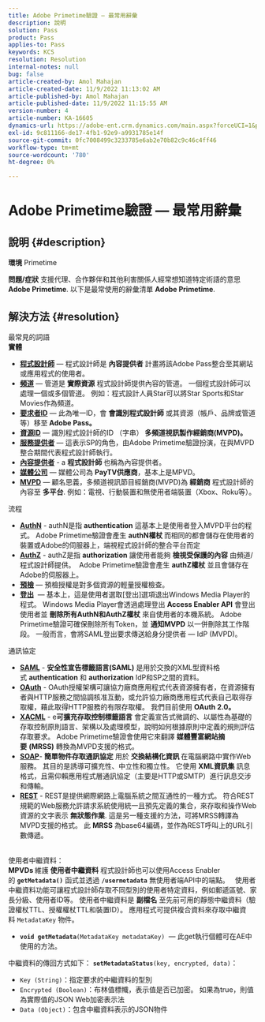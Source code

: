 ```yaml
---
title: Adobe Primetime驗證 — 最常用辭彙
description: 說明
solution: Pass
product: Pass
applies-to: Pass
keywords: KCS
resolution: Resolution
internal-notes: null
bug: false
article-created-by: Amol Mahajan
article-created-date: 11/9/2022 11:13:02 AM
article-published-by: Amol Mahajan
article-published-date: 11/9/2022 11:15:55 AM
version-number: 4
article-number: KA-16605
dynamics-url: https://adobe-ent.crm.dynamics.com/main.aspx?forceUCI=1&pagetype=entityrecord&etn=knowledgearticle&id=4f62ba74-1f60-ed11-9561-6045bd006268
exl-id: 9c811166-de17-4fb1-92e9-a9931785e14f
source-git-commit: 0fc7008499c3233785e6ab2e70b82c9c46c4ff46
workflow-type: tm+mt
source-wordcount: '780'
ht-degree: 0%

---
```


# Adobe Primetime驗證 — 最常用辭彙

## 說明 {#description}

<b>環境</b>
Primetime


<b>問題/症狀</b>
支援代理、合作夥伴和其他利害關係人經常想知道特定術語的意思 <b>Adobe Primetime</b>. 以下是最常使用的辭彙清單 <b>Adobe Primetime</b>.


## 解決方法 {#resolution}

最常見的詞語<br>
<b>實體</b>

- <u><b>程式設計師</b></u>  — 程式設計師是 <b>內容提供者</b> 計畫將該Adobe Pass整合至其網站或應用程式的使用者。
- <u><b>頻道</b></u>  — 管道是 <b>實際資源</b> 程式設計師提供內容的管道。 一個程式設計師可以處理一個或多個管道。 例如：程式設計人員Star可以將Star Sports和Star Movies作為頻道。
- <u><b>要求者ID</b></u>  — 此為唯一ID，會 <b>會識別程式設計師</b> 或其資源（帳戶、品牌或管道等）移至<b> Adobe Pass。 </b>
- <u><b>資源ID</b></u>  — 識別程式設計師的ID （字串）<b> 多頻道視訊製作經銷商(MVPD)。 </b>
- <u><b>服務提供者</b></u>  — 這表示SP的角色，由Adobe Primetime驗證扮演，在與MVPD整合期間代表程式設計師執行。
- <u><b>內容提供者</b></u> - a <b>程式設計師 </b>也稱為內容提供者。
- <u><b>媒體公司</b></u>  — 媒體公司為 <b>PayTV供應商</b>，基本上是MPVD。
- <u><b>MVPD</b></u>  — 顧名思義，多頻道視訊節目經銷商(MVPD)為 <b>經銷商</b> 程式設計師的內容至 <b>多平台</b>. 例如：電視、行動裝置和無使用者端裝置（Xbox、Roku等）。

流程
- <u><b>AuthN</b></u> - authN是指 <b>authentication</b> 這基本上是使用者登入MVPD平台的程式。 Adobe Primetime驗證會產生 <b>authN權杖 </b>而相同的都會儲存在使用者的裝置或Adobe的伺服器上，端視程式設計師的整合平台而定
- <u><b>AuthZ</b></u> - authZ是指 <b>authorization</b> 讓使用者能夠 <b>檢視受保護的內容</b> 由頻道/程式設計師提供。  Adobe Primetime驗證會產生 <b>authZ權杖</b> 並且會儲存在Adobe的伺服器上。
- <u><b>預檢</b></u>  — 預檢授權是對多個資源的輕量授權檢查。
- <u><b>登出</b></u>  — 基本上，這是使用者選取[登出]選項退出Windows Media Player的程式。 Windows Media Player會透過處理登出 <b>Access Enabler API</b> 會登出使用者並 <b>刪除所有AuthN和AuthZ權杖</b> 來自使用者的本機系統。 Adobe Primetime驗證可確保刪除所有Token，並 <b>通知MVPD</b> 以一併刪除其工作階段。 一般而言，會將SAML登出要求傳送給身分提供者 — IdP (MVPD)。



通訊協定
- <b><u>SAML</u></b> - <b>安全性宣告標籤語言(SAML)</b> 是用於交換的XML型資料格式 <b>authentication</b> 和 <b>authorization</b> IdP和SP之間的資料。
- <u><b>OAuth</b></u> - OAuth授權架構可讓協力廠商應用程式代表資源擁有者，在資源擁有者與HTTP服務之間協調核准互動，或允許協力廠商應用程式代表自己取得存取權，藉此取得HTTP服務的有限存取權。 我們目前使用 <b>OAuth 2.0。</b>
- <b><u>XACML</u></b> - e<b>可擴充存取控制標籤語言</b> 會定義宣告式微調的、以屬性為基礎的存取控制原則語言、架構以及處理模型，說明如何根據原則中定義的規則評估存取要求。 Adobe Primetime驗證會使用它來翻譯 <b>媒體豐富網站摘要</b> <b>(MRSS)</b> 轉換為MVPD支援的格式。
- <b><u>SOAP</u></b>- <b>簡單物件存取通訊協定</b> 用於 <b>交換結構化資訊 </b>在電腦網路中實作Web服務。 其目的是誘導可擴充性、中立性和獨立性。 它使用 <b>XML資訊集</b> 訊息格式，且需仰賴應用程式層通訊協定（主要是HTTP或SMTP）進行訊息交涉和傳輸。
- <u><b>REST</b></u> - REST是提供網際網路上電腦系統之間互通性的一種方式。 符合REST規範的Web服務允許請求系統使用統一且預先定義的集合，來存取和操作Web資源的文字表示 <b>無狀態作業</b>. 這是另一種支援的方法，可將MRSS轉譯為MVPD支援的格式。 此 <b>MRSS</b> 為base64編碼，並作為REST呼叫上的URL引數傳遞。

<br>使用者中繼資料：<br>
<b>MPVDs </b>維護<b> 使用者中繼資料</b> 程式設計師也可以使用Access Enabler的 <b>`getMetadata()`</b> 函式並透過 <b>`/usermetadata`</b> 無使用者端API中的端點。
 
使用者中繼資料功能可讓程式設計師存取不同型別的使用者特定資料，例如郵遞區號、家長分級、使用者ID等。 使用者中繼資料是 <b>副檔名</b> 至先前可用的靜態中繼資料（驗證權杖TTL、授權權杖TTL和裝置ID）。 應用程式可提供複合資料來存取中繼資料 `MetadataKey` 物件。

- <b>`void getMetadata`</b>`(MetadataKey metadataKey)`  — 此get執行個體可在AE中使用的方法。


中繼資料的傳回方式如下： <b>`setMetadataStatus`</b>`(key, encrypted, data)`：

- `Key (String)`：指定要求的中繼資料的型別
- `Encrypted (Boolean)`：布林值標幟，表示值是否已加密。 如果為true，則值為實際值的JSON Web加密表示法
- `Data (Object)`：包含中繼資料表示的JSON物件
